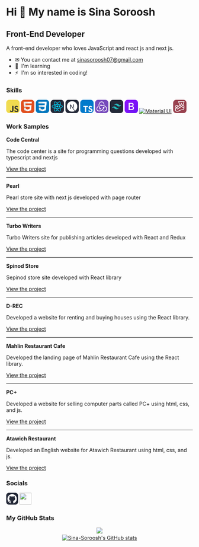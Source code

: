 Hi 👋 My name is Sina Soroosh
================================

Front-End Developer
-----------------

A front-end developer who loves JavaScript and react js and next js.

* ✉   You can contact me at <a href="mailto:sinasoroosh07@gmail.com">sinasoroosh07@gmail.com</a>
* 🧠  I'm learning 
* ⚡  I'm so interested in coding!

### Skills

<p align="left">
<a href="https://developer.mozilla.org/en-US/docs/Web/JavaScript" target="_blank" rel="noreferrer"><img src="https://github.com/tandpfun/skill-icons/blob/main/icons/JavaScript.svg" width="36" height="36" alt="Javascript" /></a>
<a href="https://developer.mozilla.org/en-US/docs/Glossary/HTML5" target="_blank" rel="noreferrer"><img src="https://github.com/tandpfun/skill-icons/blob/main/icons/HTML.svg" width="36" height="36" alt="HTML5" /></a>
<a href="https://www.w3.org/TR/CSS/#css" target="_blank" rel="noreferrer"><img src="https://github.com/tandpfun/skill-icons/blob/main/icons/CSS.svg" width="36" height="36" alt="CSS3" /></a>
  <a href="https://reactjs.org/" target="_blank" rel="noreferrer"><img src="https://github.com/tandpfun/skill-icons/blob/main/icons/React-Dark.svg" width="36" height="36" alt="React" /></a>
    <a href="https://nextjs.org" target="_blank" rel="noreferrer"><img src="https://github.com/tandpfun/skill-icons/blob/main/icons/NextJS-Dark.svg" width="36" height="36" alt="nextjs" /></a>
    <a href="https://www.typescriptlang.org/" target="_blank" rel="noreferrer"><img src="https://github.com/tandpfun/skill-icons/blob/main/icons/TypeScript.svg" width="36" height="36" alt="TypeScript" /></a>
<a href="https://redux.js.org/" target="_blank" rel="noreferrer"><img src="https://github.com/tandpfun/skill-icons/blob/main/icons/Redux.svg" width="36" height="36" alt="Redux" /></a>
<a href="https://tailwindcss.com/" target="_blank" rel="noreferrer"><img src="https://github.com/tandpfun/skill-icons/blob/main/icons/TailwindCSS-Dark.svg" width="36" height="36" alt="Tailwind" /></a>
<a href="https://getbootstrap.com/" target="_blank" rel="noreferrer"><img src="https://github.com/tandpfun/skill-icons/blob/main/icons/Bootstrap.svg" width="36" height="36" alt="Bootstrap" /></a>
<a href="https://mui.com/" target="_blank" rel="noreferrer"><img src="https://raw.githubusercontent.com/danielcranney/readme-generator/main/public/icons/skills/materialui-colored.svg" width="36" height="36" alt="Material UI" /></a>
  <a href="https://jestjs.io/" target="_blank" rel="noreferrer"><img src="https://github.com/tandpfun/skill-icons/blob/main/icons/Jest.svg" width="36" height="36" alt="Material UI" /></a>
</p>

### Work Samples
<p>
  <b>Code Central</b>
  <p>
    The code center is a site for programming questions developed with typescript and nextjs
</p>
  <a href="https://code-central-one.vercel.app/">View the project</a>
  <hr />
</p>
<p>
  <b>Pearl</b>
  <p>
    Pearl store site with next js developed with page router
</p>
  <a href="https://pearl-gamma.vercel.app/">View the project</a>
  <hr />
</p>
<p>
  <b>Turbo Writers</b>
  <p>
    Turbo Writers site for publishing articles developed with React and Redux
</p>
  <a href="https://turbo-writers.vercel.app/">View the project</a>
  <hr />
</p>
<p>
<p>
  <b>Spinod Store</b>
  <p>
Sepinod store site developed with React library
</p>
  <a href="https://spinod.vercel.app/">View the project</a>
  <hr />
</p>
<p>
  <b>D-REC</b>
  <p>Developed a website for renting and buying houses using the React library.</p>
  <a href="https://d-rec.vercel.app/">View the project</a>
  <hr />
</p>

<p>
  <b>Mahlin Restaurant Cafe</b>
  <p>Developed the landing page of Mahlin Restaurant Cafe using the React library.</p>
  <a href="https://mahlin.vercel.app/">View the project</a>
  <hr />
</p>
<p>
  <b>PC+</b>
  <p>Developed a website for selling computer parts called PC+ using html, css, and js.</p>
  <a href="https://pc-plus.vercel.app/">View the project</a>
  <hr />
</p>
<p>
  <b>Atawich Restaurant</b>
  <p>Developed an English website for Atawich Restaurant using html, css, and js.</p>
  <a href="https://atawich.vercel.app/">View the project</a>
</p>

### Socials

<p align="left"> 
<a href="https://www.github.com/Sina-Soroosh" target="_blank" rel="noreferrer"><img src="https://github.com/tandpfun/skill-icons/blob/main/icons/Github-Dark.svg" width="32" height="32" /></a>
<a href="https://telegram.me/Sinasoroosh" target="_blank" rel="noreferrer"><img src="https://upload.wikimedia.org/wikipedia/commons/thumb/8/83/Telegram_2019_Logo.svg/512px-Telegram_2019_Logo.svg.png" width="32" height="32" /></a>
</p>

### My GitHub Stats

<div align="center">
  <a href="https://github.com/Sina-Soroosh" align="left"><img src="https://github-readme-stats.vercel.app/api/top-langs/?username=Sina-Soroosh&langs_count=10&title_color=0891b2&text_color=ffffff&icon_color=0891b2&bg_color=1c1917&hide_border=true&locale=en&custom_title=Top%20%Languages" /></a>
  <br />
<a href="http://www.github.com/Sina-Soroosh"><img src="https://github-readme-stats.vercel.app/api?username=Sina-Soroosh&show_icons=true&hide=&count_private=true&title_color=0891b2&text_color=ffffff&icon_color=0891b2&bg_color=1c1917&hide_border=true&show_icons=true" alt="Sina-Soroosh's GitHub stats" /></a>
</div>
